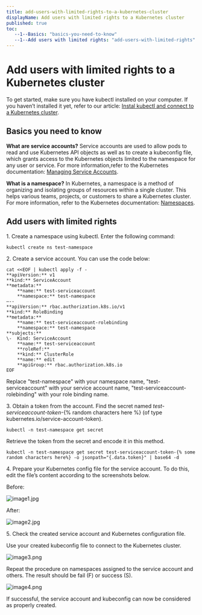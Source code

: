 ```yaml
---
title: add-users-with-limited-rights-to-a-kubernetes-cluster
displayName: Add users with limited rights to a Kubernetes cluster
published: true
toc:
   --1--Basics: "basics-you-need-to-know"
   --1--Add users with limited rights: "add-users-with-limited-rights"
---
```

# Add users with limited rights to a Kubernetes cluster

To get started, make sure you have kubectl installed on your computer. If you haven’t installed it yet, refer to our article: <a href="https://gcore.com/docs/cloud/kubernetes/clusters/connect/install-kubectl-and-connect-to-a-kubernetes-cluster" target="_blank">Instal kubectl and connect to a Kubernetes cluster</a>.

## Basics you need to know

**What are service accounts?** Service accounts are used to allow pods to read and use Kubernetes API objects as well as to create a kubeconfig file, which grants access to the Kubernetes objects limited to the namespace for any user or service. For more information,refer to the Kubernetes documentation: <a href="https://kubernetes.io/docs/reference/access-authn-authz/service-accounts-admin/" target="_blank">Managing Service Accounts</a>.

**What is a namespace?** In Kubernetes, a namespace is a method of organizing and isolating groups of resources within a single cluster. This helps various teams, projects, or customers to share a Kubernetes cluster. For more information, refer to the Kubernetes documentation: <a href="https://kubernetes.io/docs/concepts/overview/working-with-objects/namespaces/" target="_blank">Namespaces</a>.

## Add users with limited rights

1. Create a namespace using kubectl. Enter the following command:

```
kubectl create ns test-namespace
```

2\. Create a service account. You can use the code below:

```
cat <<EOF | kubectl apply -f -
**apiVersion:** v1  
**kind:** ServiceAccount  
**metadata:**  
	**name:** test-serviceaccount  
	**namespace:** test-namespace  
–--  
**apiVersion:** rbac.authorization.k8s.io/v1  
**kind:** RoleBinding  
**metadata:**  
	**name:** test-serviceaccount-rolebinding  
	**namespace:** test-namespace  
**subjects:**  
\-	Kind: ServiceAccount  
	**name:** test-serviceaccount  
	**roleRef:**  
	**kind:** ClusterRole  
	**name:** edit   
	**apiGroup:** rbac.authorization.k8s.io  
EOF
```

Replace "test-namespace" with your namespace name, "test-serviceaccount" with your service account name, "test-serviceaccount-rolebinding" with your role binding name. 

3\. Obtain a token from the account. Find the secret named _test-serviceaccount-token_\-{% random characters here %} (of type kubernetes.io/service-account-token). 

```
kubectl -n test-namespace get secret
```

Retrieve the token from the secret and encode it in this method.

```
kubectl -n test-namespace get secret test-serviceaccount-token-{% some random characters here%} -o jsonpath="{.data.token}" | base64 -d
```

4. Prepare your Kubernetes config file for the service account. To do this, edit the file’s content according to the screenshots below.

Before:

<img src="https://assets.gcore.pro/docs/cloud/kubernetes/clusters/add-users-with-limited-rights-to-a-kubernetes-cluster/image1.jpg" alt="image1.jpg">

After:

<img src="https://assets.gcore.pro/docs/cloud/kubernetes/clusters/add-users-with-limited-rights-to-a-kubernetes-cluster/11762472647441.png" alt="image2.jpg">

5. Check the created service account and Kubernetes configuration file.

Use your created kubeconfig file to connect to the Kubernetes cluster.

<img src="https://assets.gcore.pro/docs/cloud/kubernetes/clusters/add-users-with-limited-rights-to-a-kubernetes-cluster/11762462520977.png" alt="image3.png">

Repeat the procedure on namespaces assigned to the service account and others. The result should be fail (F) or success (S).

<img src="https://assets.gcore.pro/docs/cloud/kubernetes/clusters/add-users-with-limited-rights-to-a-kubernetes-cluster/11762462523537.png" alt="image4.png">

If successful, the service account and kubeconfig can now be considered as properly created.